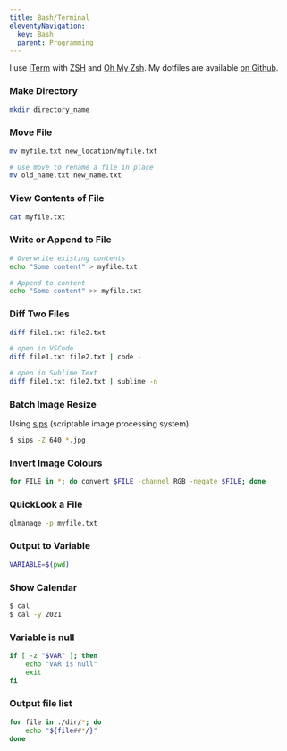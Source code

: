 ```yaml
---
title: Bash/Terminal
eleventyNavigation:
  key: Bash
  parent: Programming
---
```


I use [iTerm](https://iterm2.com) with [ZSH](https://www.zsh.org) and [Oh My Zsh](https://ohmyz.sh). My dotfiles are available [on Github](https://github.com/rknightuk/dotfiles). 


### Make Directory

```bash
mkdir directory_name
```

### Move File

```bash
mv myfile.txt new_location/myfile.txt

# Use move to rename a file in place
mv old_name.txt new_name.txt
```

### View Contents of File

```bash
cat myfile.txt
```

### Write or Append to File

```bash
# Overwrite existing contents
echo "Some content" > myfile.txt

# Append to content
echo "Some content" >> myfile.txt
```

### Diff Two Files

```bash
diff file1.txt file2.txt

# open in VSCode
diff file1.txt file2.txt | code -

# open in Sublime Text
diff file1.txt file2.txt | sublime -n
```

### Batch Image Resize

Using [sips](https://ss64.com/osx/sips.html) (scriptable image processing system):

```bash
$ sips -Z 640 *.jpg
```

### Invert Image Colours

```bash
for FILE in *; do convert $FILE -channel RGB -negate $FILE; done
```

### QuickLook a File

```bash
qlmanage -p myfile.txt
```

### Output to Variable

```bash
VARIABLE=$(pwd)
```

### Show Calendar

```bash
$ cal
$ cal -y 2021
```

### Variable is null

```bash
if [ -z "$VAR" ]; then
    echo "VAR is null"
    exit
fi
```

### Output file list

```bash
for file in ./dir/*; do
    echo "${file##*/}"
done
```
